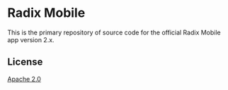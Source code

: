 Radix Mobile
=================

This is the primary repository of source code for the official Radix Mobile app version 2.x.

License
-------

[Apache 2.0](http://www.apache.org/licenses/LICENSE-2.0)
